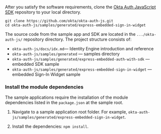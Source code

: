 After you satisfy the software requirements, clone the [Okta Auth JavaScript SDK](https://github.com/okta/okta-auth-js) repository to your local directory.

```shell
git clone https://github.com/okta/okta-auth-js.git
cd okta-auth-js/samples/generated/express-embedded-sign-in-widget
```

The source code from the sample app and SDK are located in the `.../okta-auth-js/` repository directory. The project structure consists of:

* `okta-auth-js/docs/idx.md`&mdash; Identity Engine introduction and reference
* `okta-auth-js/samples/generated` &mdash; samples directory
* `okta-auth-js/samples/generated/express-embedded-auth-with-sdk` &mdash; embedded SDK sample
* `okta-auth-js/samples/generated/express-embedded-sign-in-widget` &mdash; embedded Sign-In Widget sample

### Install the module dependencies

The sample applications require the installation of the module dependencies listed in the `package.json` at the sample root.

1. Navigate to a sample application root folder. For example, `okta-auth-js/samples/generated/express-embedded-sign-in-widget`.

2. Install the dependencies: `npm install`.
